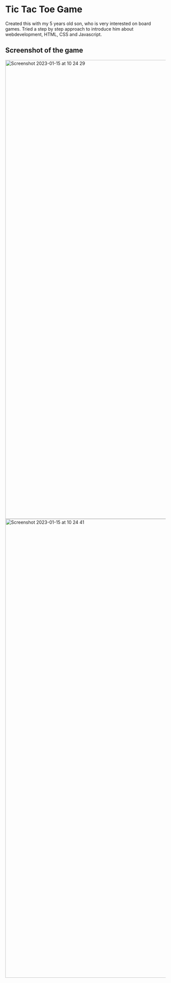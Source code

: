 # Tic Tac Toe Game
Created this with my 5 years old son, who is very interested on board games. Tried a step by step approach to introduce him about webdevelopment, HTML, CSS and Javascript. 

## Screenshot of the game
<img width="1440" alt="Screenshot 2023-01-15 at 10 24 29" src="https://user-images.githubusercontent.com/35544556/212533294-345d99b4-44a5-47db-8f26-d1af7c532574.png">
<img width="1440" alt="Screenshot 2023-01-15 at 10 24 41" src="https://user-images.githubusercontent.com/35544556/212533288-9d1c1f88-b48f-4df9-88df-5ddf63940409.png">

